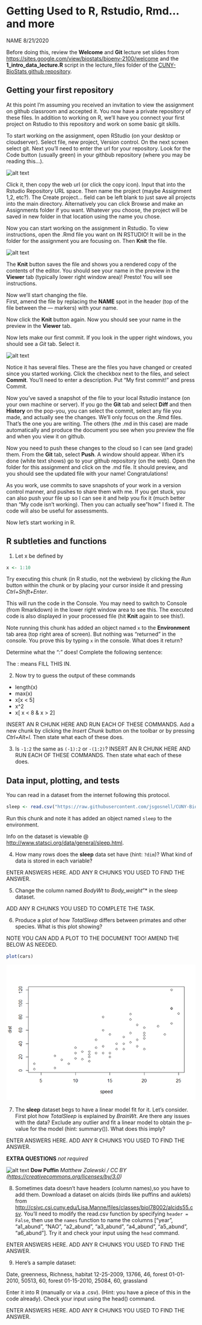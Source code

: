 Getting Used to R, Rstudio, Rmd…and more
================
NAME
8/21/2020

Before doing this, review the **Welcome** and **Git** lecture set slides
from <https://sites.google.com/view/biostats/bioenv-2100/welcome> and
the **1\_intro\_data\_lecture.R** script in the lecture\_files folder of
the [CUNY-BioStats github
repository](https://github.com/jsgosnell/CUNY-BioStats).

## Getting your first repository

At this point I’m assuming you received an invitation to view the
assignment on github classroom and accepted it. You now have a private
repository of these files. In addition to working on R, we’ll have you
connect your first project on Rstudio to this repository and work on
some basic git skills.

To start working on the assignment, open RStudio (on your desktop or
cloudserver). Select file, new project, Version control. On the next
screen select git. Next you’ll need to enter the url for your
repository. Look for the Code button (usually green) in your githbub
repository (where you may be reading this…).

![alt
text](https://lh3.googleusercontent.com/MaHOb5gRNS2_3I6FT5G7Lkt6dyKnctzSZRgkQH0g7P8xsN_BhDMVdv4-iF872dT6HgWxiqdV-7dWW8OMgzNpNQTDXtFIyN9Xk238N1QHUHXYIvxWSQH43xPpI9Ug60sjVV_K-OeEOEEqrowVXvEmlfu5ODvU9gldiMtso9n6HNHw6Q1TE_g3xxxIE_laf8Mg-sw1-yQ2p0Mffd8avPk3VTGSnIDYWrrBC856HB0lY5cZ2Dhpdki5aB_9sP15-xfDmhA4w-QsW3s4AbbirT-k3_E__qT5wI-CRglEBYNI-Z1Os1QVpzqUpv48Vc7ki0vfPQeKQwJZequE7jRXgSDRwq4uZE8BepVILtLMQ7HzhYRNBAvprMhpgxLnNJ1qXXJ_MmHGQjcRJ0P_12cAhdbG3Jw0KFj2sHnsARF08Ou20giVnda7ioXqRl6CB_caANTgMKK2REOuB01IXLM1zGr2aquiRYxuqkjkH5AVVJud_LbhGBWJN6cGhxoM74uhYkvr7mK-e2Yc6TeObpq0IUMkHcqHCA3Qzk3sCUcuKZzXDDPiwAWvWZVW_VQsSTV95QDO6IR5ZhZrNljB8hwUYlBF14Q5xo4pYpTWAmS5tnup2YofILoj37STnTip7EoybNg0PVD0hhh_xbA9V94Ckoc8F3qXiaaPPBVnMshHKwrXsiFGxzvXp8TH4p0fc-MBg6s=w692-h490-no?authuser=0)

Click it, then copy the web url (or click the copy icon). Input that
into the Rstudio Repository URL space. Then name the project (maybe
Assignment 1,2, etc?). The Create project… field can be left blank to
just save all projects into the main directory. Alternatively you can
click Browse and make an Assignments folder if you want. Whatever you
choose, the project will be saved in new folder in that location using
the name you chose.

Now you can start working on the assignment in Rstudio. To view
instructions, open the .Rmd file you want on IN RSTUDIO\! It will be in
the folder for the assignment you are focusing on. Then **Knit** the
file.

![alt
text](https://lh3.googleusercontent.com/DB49Jcp6TaNYc0l9TKVYKtbGblhrpf9cklvrauhnZd4eL1tsSktqtXt0psgivfzNf0Ivh5b3jAihm8BslIc9S54VgoTIdGNLR2TbJiagx3b5TSZWMIbwu-NCSszoaHG_Cof5YAPlaYzeEHx8x5Fw1YhpWuniD6vFbia62EO_T0rwNvkk_A6mIS8BWq-yV-A5PHfXwuIS0x7va61UmSuFoCSv-s55VaNCtWHdRgLIhshwvPFXNPlyID2AvczL5_MqXxx1otSmyHlGBRmC-wUXIfW19NadTPLBMUZDPB79yu0GX7qYuAcPC1dz8HYlwPP7iEXokBKh_hoqgOPnKtLlDRR9LxlZ-TkVSszP45CaslIRjQAOcFdEfLtLX5jvYJnzc7Q8ezoYnVirpyPl7BCDkrfdAHTFXYR4aD7SBlMH39eKkXAn-I7Vuu0kTEE_cP0mfyCo4Px5_ngQa_n1GU4KhKkj2E1A4sy2e1eyybTC-mnNTU_PaMXSIDcoAMtZNhwgVEWqWZDNONr83OgsigwNtePGzjQuRP522QGQBoPqXXwpK53CBx6bVIQZyNDru2XoVJCfP_eVRHdyULUYfo05pNBLviCZrmN9dLd6HDMwfinSxA7tJUXLKV-OrSiCe_taExoEiJhzQ33sLA_7K_fHEVKzqC-oO2t8bfPGaobV7SEzSRrnl2EU8gUEZGR6RQI=w378-h109-no?authuser=0)

The **Knit** button saves the file and shows you a rendered copy of the
contents of the editor. You should see your name in the preview in the
**Viewer** tab (typically lower right window area)\! Presto\! You will
see instructions.

Now we’ll start changing the file.  
First, amend the file by replacing the **NAME** spot in the header (top
of the file between the — markers) with your name.

Now click the **Knit** button again. Now you should see your name in the
preview in the **Viewer** tab.

Now lets make our first commit. If you look in the upper right windows,
you should see a *Git* tab. Select it.

![alt
text](https://lh3.googleusercontent.com/YvyebZDw9vUMb019ji-PqrANpVXOaPQiJ0L4QZVildquFhhAyncY4kM9Jh_nDQb3GX8pkn3U1miDBWNnSdPqvmO6IBMjih8VakZPQCU_43LKmwo0Xzl4SUsbxJoOtTPexnu6YbxSnHLPyt_SBsZZ2Q4E31D1xPetdn2Vbk_7yFFXHF1_KkAxTeWTJXfeJpe-cP-pRSRnBNu-JrrZnJmsPuhWjXGBJY2sPWFRaYwA69GOIdSDYWCFGQgOEp6QcQ3cpqKLOjlC03dBz7lEBeHXLddtYeO3vUy_KR51_zNSW0wfKysAXGbAo0qKIPM_Z--Vmzppdf0XmE7UqevE0oxVwgJSn0bH9DnDpMF1e2nI5h-68skIQ8ESbcUtZoiLDVPhJ9MW6ZYo9lwWmkSColhZQ6KLkNxGZ91PRHNEiq6EGRYBcXbE0ZUfujpXTNpyXOzpHa_XOaRwD5VPT6iTCl3TMWACdJIHuWecDv_1ZJkkvICztAW_TdCR6lc285vzatZQReiG1I1WQoJdbRHcu_zRbrsy2QE0uAFg8P0uXw49Lvhogbu1Wvje6B9BVaQjemoVYKmk3qpAES48CQAFi_mdYhCmKMKeL0q5k6v26IxsX98ojXFb_CEEItQehC5Bop2hdE97Uy5egshwAUyEdlKryeMC1zGSebD-8EQ8z-UtgsKHsCyci_S8U7kabjNlmY0=w533-h108-no?authuser=0)

Notice it has several files. These are the files you have changed or
created since you started working. Click the checkbox next to the files,
and select **Commit**. You’ll need to enter a description. Put “My first
commit\!” and press Commit.

Now you’ve saved a snapshot of the file to your local Rstudio instance
(on your own machine or server). If you go the **Git** tab and select
**Diff** and then **History** on the pop-you, you can select the commit,
select any file you made, and actually see the changes. We’ll only focus
on the .Rmd files. That’s the one you are writing. The others (the .md
in this case) are made automatically and produce the document you see
when you preview the file and when you view it on github.

Now you need to push these changes to the cloud so I can see (and grade)
them. From the **Git** tab, select **Push**. A window should appear.
When it’s done (white text shows) go to your github repository (on the
web). Open the folder for this assignment and click on the .md file. It
should preview, and you should see the updated file with your name\!
Congratulations\!

As you work, use commits to save snapshots of your work in a version
control manner, and pushes to share them with me. If you get stuck, you
can also push your file up so I can see it and help you fix it (much
better than “My code isn’t working). Then you can actually see”how" I
fixed it. The code will also be useful for assessments.

Now let’s start working in R.

## R subtleties and functions

1.  Let x be defined by

<!-- end list -->

``` r
x <- 1:10
```

Try executing this chunk (in R studio, not the webview) by clicking the
*Run* button within the chunk or by placing your cursor inside it and
pressing *Ctrl+Shift+Enter*.

This will run the code in the Console. You may need to switch to Console
(from Rmarkdown) in the lower right window area to see this. The
executed code is also displayed in your processed file (hit **Knit**
again to see this\!).

Note running this chunk has added an object named `x` to the
**Environment** tab area (top right area of screen). But nothing was
“returned” in the console. You prove this by typing `x` in the
console. What does it return?

Determine what the “:” does\! Complete the following sentence:

The : means FILL THIS IN.

2.  Now try to guess the output of these commands

<!-- end list -->

  - length(x)
  - max(x)
  - x\[x \< 5\]
  - x^2
  - x\[ x \< 8 & x \> 2\]

INSERT AN R CHUNK HERE AND RUN EACH OF THESE COMMANDS. Add a new chunk
by clicking the *Insert Chunk* button on the toolbar or by pressing
*Ctrl+Alt+I*. Then state what each of these does.

3.  Is `-1:2` the same as `(-1):2` or `-(1:2)`? INSERT AN R CHUNK HERE
    AND RUN EACH OF THESE COMMANDS. Then state what each of these does.

## Data input, plotting, and tests

You can read in a dataset from the internet following this protocol.

``` r
sleep <- read.csv("https://raw.githubusercontent.com/jsgosnell/CUNY-BioStats/master/datasets/sleep.csv")
```

Run this chunk and note it has added an object named `sleep` to the
environment.

Info on the dataset is viewable @
<http://www.statsci.org/data/general/sleep.html>.

4.  How many rows does the **sleep** data set have (hint: `?dim`)? What
    kind of data is stored in each variable?

ENTER ANSWERS HERE. ADD ANY R CHUNKS YOU USED TO FIND THE ANSWER.

5.  Change the column named *BodyWt* to *Body\_weight*”\* in the sleep
    dataset.

ADD ANY R CHUNKS YOU USED TO COMPLETE THE TASK.

6.  Produce a plot of how *TotalSleep* differs between primates and
    other species. What is this plot showing?

NOTE YOU CAN ADD A PLOT TO THE DOCUMENT TOO\! AMEND THE BELOW AS NEEDED.

``` r
plot(cars)
```

![](1.-Getting-Used-to-R_files/figure-gfm/unnamed-chunk-3-1.png)<!-- -->

7.  The **sleep** dataset begs to have a linear model fit for it. Let’s
    consider. First plot how *TotalSleep* is explained by *BrainWt*. Are
    there any issues with the data? Exclude any outlier and fit a linear
    model to obtain the p-value for the model (hint: summary()). What
    does this imply?

ENTER ANSWERS HERE. ADD ANY R CHUNKS YOU USED TO FIND THE ANSWER.

**EXTRA QUESTIONS** *not required*

![alt
text](https://upload.wikimedia.org/wikipedia/commons/9/94/Puffin_Mrkoww.jpg)
**Dow Puffin** *Matthew Zalewski / CC BY
(<https://creativecommons.org/licenses/by/3.0>)*

8.  Sometimes data doesn’t have headers (column names),so you have to
    add them. Download a dataset on alcids (birds like puffins and
    auklets) from
    <http://csivc.csi.cuny.edu/Lisa.Manne/files/classes/biol78002/alcids55.csv>.
    You’ll need to modify the read.csv function by specifying `header =
    False`, then use the `names` function to name the columns \[“year”,
    “a1\_abund”, “NAO”, “a2\_abund”, “a3\_abund”, “a4\_abund”,
    “a5\_abund”, “a6\_abund”\]. Try it and check your input using the
    `head` command.

ENTER ANSWERS HERE. ADD ANY R CHUNKS YOU USED TO FIND THE ANSWER.

9.  Here’s a sample dataset:

Date, greenness, Richness, habitat 12-25-2009, 13766, 46, forest
01-01-2010, 50513, 60, forest 01-15-2010, 25084, 60, grassland

Enter it into R (manually or via a .csv). (Hint: you have a piece of
this in the code already). Check your input using the head() command.

ENTER ANSWERS HERE. ADD ANY R CHUNKS YOU USED TO FIND THE ANSWER.
